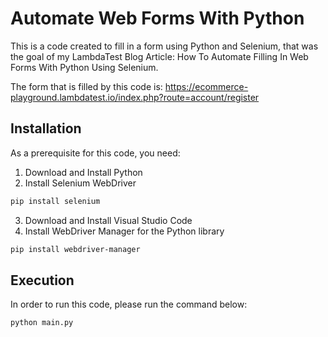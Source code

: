 # Automate Web Forms With Python
This is a code created to fill in a form using Python and Selenium, that was the goal of my LambdaTest Blog Article: How To Automate Filling In Web Forms With Python Using Selenium.

The form that is filled by this code is: https://ecommerce-playground.lambdatest.io/index.php?route=account/register

## Installation
As a prerequisite for this code, you need:
1. Download and Install Python
2. Install Selenium WebDriver
```bash
pip install selenium
```
3. Download and Install Visual Studio Code
4. Install WebDriver Manager for the Python library
```bash
pip install webdriver-manager
```

## Execution 
In order to run this code, please run the command below:
```bash
python main.py
```
